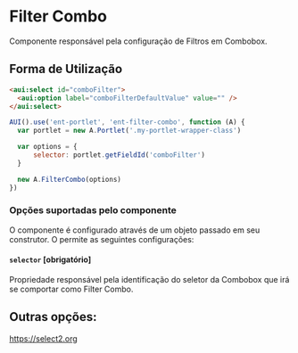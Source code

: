 # Filter Combo

Componente responsável pela configuração de Filtros em Combobox.

## Forma de Utilização

```html
<aui:select id="comboFilter">
  <aui:option label="comboFilterDefaultValue" value="" />
</aui:select>
```

```js
AUI().use('ent-portlet', 'ent-filter-combo', function (A) {
  var portlet = new A.Portlet('.my-portlet-wrapper-class')

  var options = {
      selector: portlet.getFieldId('comboFilter')
  }

  new A.FilterCombo(options)
})
```
### Opções suportadas pelo componente

O componente é configurado através de um objeto passado em seu construtor.
O permite as seguintes configurações:

#### `selector` [obrigatório]

Propriedade responsável pela identificação do seletor da Combobox que irá se comportar como Filter Combo.

## Outras opções:
https://select2.org